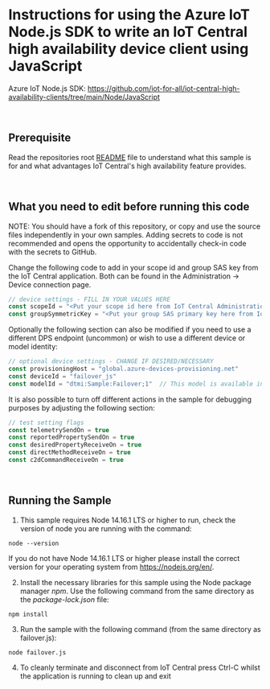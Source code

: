 # Instructions for using the Azure IoT Node.js SDK to write an IoT Central high availability device client using JavaScript

Azure IoT Node.js SDK: https://github.com/iot-for-all/iot-central-high-availability-clients/tree/main/Node/JavaScript 

&nbsp;
## Prerequisite

Read the repositories root [README](https://github.com/iot-for-all/iot-central-high-availability-clients/blob/main/README.md) file to understand what this sample is for and what advantages IoT Central's high availability feature provides. 

&nbsp;
## What you need to edit before running this code

NOTE: You should have a fork of this repository, or copy and use the source files independently in your own samples. Adding secrets to code is not recommended and opens the opportunity to accidentally check-in code with the secrets to GitHub.

Change the following code to add in your scope id and group SAS key from the IoT Central application.  Both can be found in the Administration -> Device connection page.

``` JavaScript
// device settings - FILL IN YOUR VALUES HERE
const scopeId = "<Put your scope id here from IoT Central Administration -> Device connection>"
const groupSymmetricKey = "<Put your group SAS primary key here from IoT Central Administration -> Device Connection -> SAS-IoT-Devices>"
```

Optionally the following section can also be modified if you need to use a different DPS endpoint (uncommon) or wish to use a different device or model identity:

``` JavaScript
// optional device settings - CHANGE IF DESIRED/NECESSARY
const provisioningHost = "global.azure-devices-provisioning.net"
const deviceId = "failover_js"
const modelId = "dtmi:Sample:Failover;1"  // This model is available in the root of the Github repo (Failover.json) and can be imported into your Azure IoT central application
```
It is also possible to turn off different actions in the sample for debugging purposes by adjusting the following section:

``` JavaScript
// test setting flags
const telemetrySendOn = true
const reportedPropertySendOn = true
const desiredPropertyReceiveOn = true
const directMethodReceiveOn = true
const c2dCommandReceiveOn = true
```

&nbsp;
## Running the Sample

1. This sample requires Node 14.16.1 LTS or higher to run, check the version of node you are running with the command:

``` shell
node --version
```

If you do not have Node 14.16.1 LTS or higher please install the correct version for your operating system from https://nodejs.org/en/.

2. Install the necessary libraries for this sample using the Node package manager *npm*.  Use the following command from the same directory as the *package-lock.json* file:

``` shell
npm install
```
3. Run the sample with the following command (from the same directory as failover.js):

``` shell
node failover.js
```
4. To cleanly terminate and disconnect from IoT Central press Ctrl-C whilst the application is running to clean up and exit

